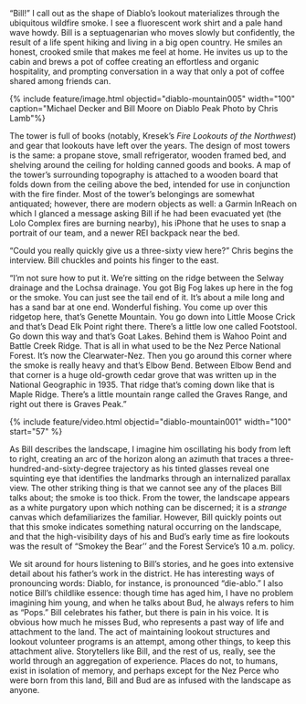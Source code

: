 “Bill!” I call out as the shape of Diablo’s lookout materializes through the ubiquitous wildfire smoke. I see a fluorescent work shirt and a pale hand wave howdy. Bill is a septuagenarian who moves slowly but confidently, the result of a life spent hiking and living in a big open country. He smiles an honest, crooked smile that makes me feel at home. He invites us up to the cabin and brews a pot of coffee creating an effortless and organic hospitality, and prompting conversation in a way that only a pot of coffee shared among friends can.

{% include feature/image.html objectid="diablo-mountain005" width="100" caption="Michael Decker and Bill Moore on Diablo Peak
Photo by Chris Lamb"%}

The tower is full of books (notably, Kresek’s _Fire Lookouts of the Northwest_) and gear that lookouts have left over the years. The design of most towers is the same: a propane stove, small refrigerator, wooden framed bed, and shelving around the ceiling for holding canned goods and books. A map of the tower’s surrounding topography is attached to a wooden board that folds down from the ceiling above the bed, intended for use in conjunction with the fire finder. Most of the tower’s belongings are somewhat antiquated; however, there are modern objects as well: a Garmin InReach on which I glanced a message asking Bill if he had been evacuated yet (the Lolo Complex fires are burning nearby), his iPhone that he uses to snap a portrait of our team, and a newer REI backpack near the bed.

“Could you really quickly give us a three-sixty view here?” Chris begins the interview. Bill chuckles and points his finger to the east.

“I’m not sure how to put it. We’re sitting on the ridge between the Selway drainage and the Lochsa drainage. You got Big Fog lakes up here in the fog or the smoke. You can just see the tail end of it. It’s about a mile long and has a sand bar at one end. Wonderful fishing. You come up over this ridgetop here, that’s Genette Mountain. You go down into Little Moose Crick and that’s Dead Elk Point right there. There’s a little low one called Footstool. Go down this way and that’s Goat Lakes. Behind them is Wahoo Point and Battle Creek Ridge. That is all in what used to be the Nez Perce National Forest. It’s now the Clearwater-Nez. Then you go around this corner where the smoke is really heavy and that’s Elbow Bend. Between Elbow Bend and that corner is a huge old-growth cedar grove that was written up in the National Geographic in 1935. That ridge that’s coming down like that is Maple Ridge. There’s a little mountain range called the Graves Range, and right out there is Graves Peak.”

{% include feature/video.html objectid="diablo-mountain001" width="100" start="57" %}

As Bill describes the landscape, I imagine him oscillating his body from left to right, creating an arc of the horizon along an azimuth that traces a three-hundred-and-sixty-degree trajectory as his tinted glasses reveal one squinting eye that identifies the landmarks through an internalized parallax view. The other striking thing is that we cannot see any of the places Bill talks about; the smoke is too thick. From the tower, the landscape appears as a white purgatory upon which nothing can be discerned; it is a _strange_ canvas which defamiliarizes the familiar. However, Bill quickly points out that this smoke indicates something natural occurring on the landscape, and that the high-visibility days of his and Bud’s early time as fire lookouts was the result of “Smokey the Bear’’ and the Forest Service’s 10 a.m. policy.

We sit around for hours listening to Bill’s stories, and he goes into extensive detail about his father’s work in the district. He has interesting ways of pronouncing words: Diablo, for instance, is pronounced “die-ablo.” I also notice Bill’s childlike essence: though time has aged him, I have no problem imagining him young, and when he talks about Bud, he always refers to him as “Pops.” Bill celebrates his father, but there is pain in his voice. It is obvious how much he misses Bud, who represents a past way of life and attachment to the land. The act of maintaining lookout structures and lookout volunteer programs is an attempt, among other things, to keep this attachment alive. Storytellers like Bill, and the rest of us, really, see the world through an aggregation of experience. Places do not, to humans, exist in isolation of memory, and perhaps except for the Nez Perce who were born from this land, Bill and Bud are as infused with the landscape as anyone.

